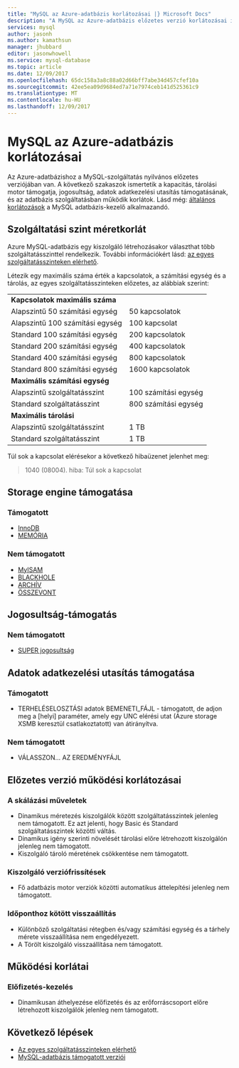 ```yaml
---
title: "MySQL az Azure-adatbázis korlátozásai |} Microsoft Docs"
description: "A MySQL az Azure-adatbázis előzetes verzió korlátozásai ismerteti."
services: mysql
author: jasonh
ms.author: kamathsun
manager: jhubbard
editor: jasonwhowell
ms.service: mysql-database
ms.topic: article
ms.date: 12/09/2017
ms.openlocfilehash: 65dc158a3a8c88a02d66bff7abe34d457cfef10a
ms.sourcegitcommit: 42ee5ea09d9684ed7a71e7974ceb141d525361c9
ms.translationtype: MT
ms.contentlocale: hu-HU
ms.lasthandoff: 12/09/2017
---
```

# <a name="limitations-in-azure-database-for-mysql"></a>MySQL az Azure-adatbázis korlátozásai
Az Azure-adatbázishoz a MySQL-szolgáltatás nyilvános előzetes verziójában van. A következő szakaszok ismertetik a kapacitás, tárolási motor támogatja, jogosultság, adatok adatkezelési utasítás támogatásának, és az adatbázis szolgáltatásban működik korlátok. Lásd még: [általános korlátozások](https://dev.mysql.com/doc/mysql-reslimits-excerpt/5.6/en/limits.html) a MySQL adatbázis-kezelő alkalmazandó.

## <a name="service-tier-maximums"></a>Szolgáltatási szint méretkorlát
Azure MySQL-adatbázis egy kiszolgáló létrehozásakor választhat több szolgáltatásszinttel rendelkezik. További információkért lásd: [az egyes szolgáltatásszinteken elérhető](concepts-service-tiers.md).  

Létezik egy maximális száma érték a kapcsolatok, a számítási egység és a tárolás, az egyes szolgáltatásszinteken előzetes, az alábbiak szerint: 

|                            |                   |
| :------------------------- | :---------------- |
| **Kapcsolatok maximális száma**        |                   |
| Alapszintű 50 számítási egység     | 50 kapcsolatok    |
| Alapszintű 100 számítási egység    | 100 kapcsolat   |
| Standard 100 számítási egység | 200 kapcsolatok   |
| Standard 200 számítási egység | 400 kapcsolatok   |
| Standard 400 számítási egység | 800 kapcsolatok   |
| Standard 800 számítási egység | 1600 kapcsolatok  |
| **Maximális számítási egység**      |                   |
| Alapszintű szolgáltatásszint         | 100 számítási egység |
| Standard szolgáltatásszint      | 800 számítási egység |
| **Maximális tárolási**            |                   |
| Alapszintű szolgáltatásszint         | 1 TB              |
| Standard szolgáltatásszint      | 1 TB              |

Túl sok a kapcsolat elérésekor a következő hibaüzenet jelenhet meg:
> 1040 (08004). hiba: Túl sok a kapcsolat

## <a name="storage-engine-support"></a>Storage engine támogatása

### <a name="supported"></a>Támogatott
- [InnoDB](https://dev.mysql.com/doc/refman/5.7/en/innodb-introduction.html)
- [MEMÓRIA](https://dev.mysql.com/doc/refman/5.7/en/memory-storage-engine.html)

### <a name="unsupported"></a>Nem támogatott
- [MyISAM](https://dev.mysql.com/doc/refman/5.7/en/myisam-storage-engine.html)
- [BLACKHOLE](https://dev.mysql.com/doc/refman/5.7/en/blackhole-storage-engine.html)
- [ARCHÍV](https://dev.mysql.com/doc/refman/5.7/en/archive-storage-engine.html)
- [ÖSSZEVONT](https://dev.mysql.com/doc/refman/5.7/en/federated-storage-engine.html)

## <a name="privilege-support"></a>Jogosultság-támogatás

### <a name="unsupported"></a>Nem támogatott
- [SUPER jogosultság](https://dev.mysql.com/doc/refman/5.7/en/privileges-provided.html#priv_super)

## <a name="data-manipulation-statement-support"></a>Adatok adatkezelési utasítás támogatása

### <a name="supported"></a>Támogatott
- TERHELÉSELOSZTÁSI adatok BEMENETI_FÁJL - támogatott, de adjon meg a [helyi] paraméter, amely egy UNC elérési utat (Azure storage XSMB keresztül csatlakoztatott) van átirányítva.

### <a name="unsupported"></a>Nem támogatott
- VÁLASSZON... AZ EREDMÉNYFÁJL

## <a name="preview-functional-limitations"></a>Előzetes verzió működési korlátozásai

### <a name="scale-operations"></a>A skálázási műveletek
- Dinamikus méretezés kiszolgálók között szolgáltatásszintek jelenleg nem támogatott. Ez azt jelenti, hogy Basic és Standard szolgáltatásszintek közötti váltás.
- Dinamikus igény szerinti növelését tárolási előre létrehozott kiszolgálón jelenleg nem támogatott.
- Kiszolgáló tároló méretének csökkentése nem támogatott.

### <a name="server-version-upgrades"></a>Kiszolgáló verziófrissítések
- Fő adatbázis motor verziók közötti automatikus áttelepítési jelenleg nem támogatott.

### <a name="point-in-time-restore"></a>Időponthoz kötött visszaállítás
- Különböző szolgáltatási rétegben és/vagy számítási egység és a tárhely mérete visszaállítása nem engedélyezett.
- A Törölt kiszolgáló visszaállítása nem támogatott.

## <a name="functional-limitations"></a>Működési korlátai

### <a name="subscription-management"></a>Előfizetés-kezelés
- Dinamikusan áthelyezése előfizetés és az erőforráscsoport előre létrehozott kiszolgálók jelenleg nem támogatott.

## <a name="next-steps"></a>Következő lépések
- [Az egyes szolgáltatásszinteken elérhető](concepts-service-tiers.md)
- [MySQL-adatbázis támogatott verziói](concepts-supported-versions.md)
